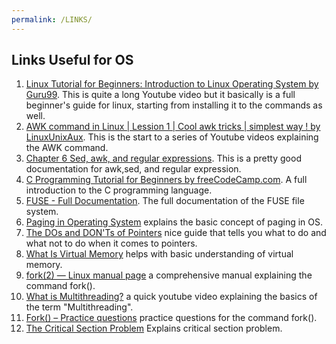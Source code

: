 ```yaml
---
permalink: /LINKS/
---
```



## Links Useful for OS

1. [Linux Tutorial for Beginners: Introduction to Linux Operating System by Guru99](https://www.youtube.com/watch?v=V1y-mbWM3B8). This is quite a long Youtube video but it basically is
a full beginner's guide for linux, starting from installing it to the commands as well.
2. [AWK command in Linux | Lession 1 | Cool awk tricks | simplest way ! by LinuxUnixAux](https://www.youtube.com/watch?v=xCpg4xirW4U). This is the start to a series of Youtube videos
explaining the AWK command.
3. [Chapter 6 Sed, awk, and regular expressions](https://eriqande.github.io/eca-bioinf-handbook/sed-awk-and-regular-expressions.html). This is a pretty good documentation for awk,sed,
and regular expression.
4. [C Programming Tutorial for Beginners by freeCodeCamp.com](https://www.youtube.com/watch?v=KJgsSFOSQv0). A full introduction to the C programming language.
5. [FUSE - Full Documentation](https://www.kernel.org/doc/html/latest/filesystems/fuse.html). The full documentation of the FUSE file system.
6. [Paging in Operating System](https://www.geeksforgeeks.org/paging-in-operating-system/) explains the basic concept of paging in OS.
7. [The DOs and DON'Ts of Pointers](http://www.tagenigma.com/cgi-bin/tutorial_pointers.pl) nice guide that tells you what to do and what not to do when it comes to pointers.
8. [What Is Virtual Memory](https://searchstorage.techtarget.com/definition/virtual-memory) helps with basic understanding of virtual memory.
9. [fork(2) — Linux manual page](https://man7.org/linux/man-pages/man2/fork.2.html) a comprehensive manual explaining the command fork().
10. [What is Multithreading?](https://www.youtube.com/watch?v=0KAGazeMZ2o) a quick youtube video explaining the basics of the term "Multithreading".
11. [Fork() – Practice questions](https://www.geeksforgeeks.org/fork-practice-questions/) practice questions for the command fork().
12. [The Critical Section Problem](https://www.javatpoint.com/os-critical-section-problem) Explains critical section problem.
